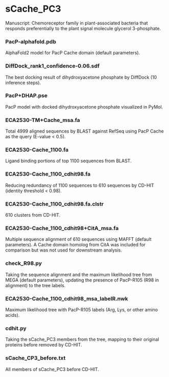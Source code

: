 # sCache_PC3
Manuscript: Chemoreceptor family in plant-associated bacteria that responds preferentially to the plant signal molecule glycerol 3-phosphate.

### PacP-alphafold.pdb
AlphaFold2 model for PacP Cache domain (default parameters).

### DiffDock_rank1_confidence-0.06.sdf
The best docking result of dihydroxyacetone phosphate by DiffDock (10 inference steps).

### PacP+DHAP.pse
PacP model with docked dihydroxyacetone phosphate visualized in PyMol.

### ECA2530-TM+Cache_msa.fa
Total 4999 aligned sequences by BLAST against RefSeq using PacP Cache as the query (E-value < 0.5).

### ECA2530-Cache_1100.fa
Ligand binding portions of top 1100 sequences from BLAST.

### ECA2530-Cache_1100_cdhit98.fa
Reducing redundancy of 1100 sequences to 610 sequences by CD-HIT (identity threshold < 0.98).

### ECA2530-Cache_1100_cdhit98.fa.clstr
610 clusters from CD-HIT.

### ECA2530-Cache_1100_cdhit98+CitA_msa.fa
Multiple sequence alignment of 610 sequences using MAFFT (default parameters). A Cache domain homolog from CitA was included for comparison but was not used for downstream analysis.

### check_R98.py
Taking the sequence alignment and the maximum likelihood tree from MEGA (default parameters), updating the presence of PacP-R105 (R98 in alignment) to the tree labels.

### ECA2530-Cache_1100_cdhit98_msa_labelR.nwk
Maximum likelihood tree with PacP-R105 labels (Arg, Lys, or other amino acids).

### cdhit.py
Taking the sCache_PC3 members from the tree, mapping to their original proteins before removed by CD-HIT.

### sCache_CP3_before.txt
All members of sCache_PC3 before CD-HIT.
